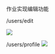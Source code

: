 作业实现编辑功能

/users/edit

![](F:\code\boot-camp-homework\homework\week2\images\edit.png)

/users/profile
![](F:\code\boot-camp-homework\homework\week2\images\profile.png)
